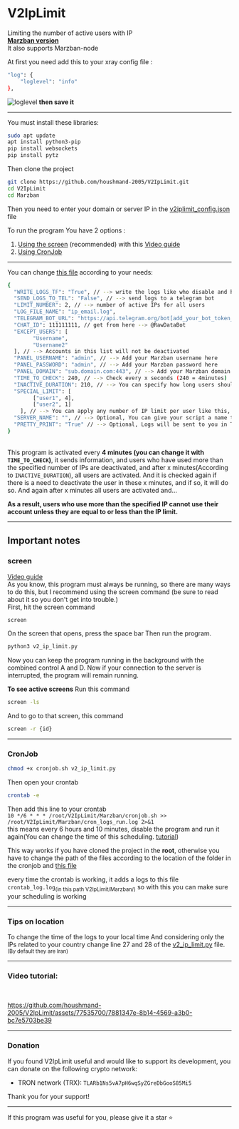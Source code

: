 # V2IpLimit

Limiting the number of active users with IP
<br>[**Marzban version**](https://github.com/Gozargah/Marzban)
<br>
It also supports Marzban-node<br>

At first you need add this to your xray config file :

```bash
"log": {
    "loglevel": "info"
},
```

![loglevel](https://github.com/houshmand-2005/V2IpLimit/assets/77535700/e4b72d49-e523-4f7b-b22c-dd2f1c4403a3)
**then save it**

<hr>

You must install these libraries:

```bash
sudo apt update
apt install python3-pip
pip install websockets
pip install pytz
```

Then clone the project

```bash
git clone https://github.com/houshmand-2005/V2IpLimit.git
cd V2IpLimit
cd Marzban
```

Then you need to enter your domain or server IP in the [v2iplimit_config.json](v2iplimit_config.json) file

To run the program You have 2 options :

1. [Using the screen](#screen) (recommended) with this [Video guide](#video-tutorial)
2. [Using CronJob](#cronjob)

<hr>

You can change [this file](v2iplimit_config.json) according to your needs:

```bash
{
  "WRITE_LOGS_TF": "True", // --> write the logs like who disable and how many users are active now and ...
  "SEND_LOGS_TO_TEL": "False", // --> send logs to a telegram bot
  "LIMIT_NUMBER": 2, // --> number of active IPs for all users
  "LOG_FILE_NAME": "ip_email.log",
  "TELEGRAM_BOT_URL": "https://api.telegram.org/bot[add_your_bot_token_here]/sendMessage", // --> get your token from @BotFather and delete the '[' and ']'
  "CHAT_ID": 111111111, // get from here --> @RawDataBot
  "EXCEPT_USERS": [
        "Username",
        "Username2"
  ], // --> Accounts in this list will not be deactivated
  "PANEL_USERNAME": "admin", // --> Add your Marzban username here
  "PANEL_PASSWORD": "admin", // --> Add your Marzban password here
  "PANEL_DOMAIN": "sub.domain.com:443", // --> Add your Marzban domain name with port here
  "TIME_TO_CHECK": 240, // --> Check every x seconds (240 = 4minutes)
  "INACTIVE_DURATION": 210, // --> You can specify how long users should be disabled (in seconds)
  "SPECIAL_LIMIT": [
        ["user1", 4],
        ["user2", 1]
    ], // --> You can apply any number of IP limit per user like this, user1 can have 4 IPs
  "SERVER_NAME": "", // --> Optional, You can give your script a name that will appear in your logs.
  "PRETTY_PRINT": "True" // --> Optional, Logs will be sent to you in Telegram with a better appearance
}
```

<br>
This program is activated every <b>4 minutes (you can change it with <code>TIME_TO_CHECK</code>)</b>, it sends information, and users who have used more than the specified number of IPs are deactivated, and after x minutes(According to <code>INACTIVE_DURATION</code>), all users are activated. And it is checked again if there is a need to deactivate the user in these x minutes, and if so, it will do so.
And again after x minutes all users are activated and...

<b>As a result, users who use more than the specified IP cannot use their account unless they are equal to or less than the IP limit.</b>

<hr>

## Important notes

### screen

[Video guide](#video-tutorial)<br>
As you know, this program must always be running, so there are many ways to do this, but I recommend using the screen command (be sure to read about it so you don't get into trouble.)<br>
First, hit the screen command<br>

```bash
screen
```

On the screen that opens, press the space bar Then run the program.<br>

```bash
python3 v2_ip_limit.py
```

Now you can keep the program running in the background with the combined control A and D. Now if your connection to the server is interrupted, the program will remain running.

<b>To see active screens</b> Run this command<br>

```bash
screen -ls
```

And to go to that screen, this command

```bash
screen -r {id}
```

<hr>

### CronJob

```bash
chmod +x cronjob.sh v2_ip_limit.py
```

Then open your crontab

```bash
crontab -e
```

Then add this line to your crontab<br>
`10 */6 * * * /root/V2IpLimit/Marzban/cronjob.sh >> /root/V2IpLimit/Marzban/cron_logs_run.log 2>&1`
<br>this means every 6 hours and 10 minutes, disable the program and run it again(You can change the time of this scheduling. [tutorial](https://cloud.google.com/scheduler/docs/configuring/cron-job-schedules))

This way works if you have cloned the project in the <b>root</b>, otherwise you have to change the path of the files according to the location of the folder in the cronjob and [this file](cronjob.sh)

every time the crontab is working, it adds a logs to this file <code>crontab_log.log</code><sub>(in this path V2IpLimit/Marzban/)</sub> so with this you can make sure your scheduling is working

<hr>

### Tips on location

To change the time of the logs to your local time And considering only the IPs related to your country change line 27 and 28 of the [v2_ip_limit.py](v2_ip_limit.py) file. <sub>(By default they are Iran)</sub>

<hr>

### Video tutorial:

<br>

https://github.com/houshmand-2005/V2IpLimit/assets/77535700/7881347e-8b14-4569-a3b0-bc7e5703be39

<hr>

### Donation

If you found V2IpLimit useful and would like to support its development, you can donate on the following crypto network:

- TRON network (TRX): `TLARb1Ns5vA7pH6wqSyZGreDbGooS85Mi5`

Thank you for your support!

<hr>

If this program was useful for you, please give it a star ⭐
